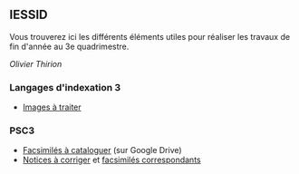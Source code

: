 ## IESSID

Vous trouverez ici les différents éléments utiles pour réaliser les travaux de fin d'année au 3e quadrimestre.

*Olivier Thirion*

### Langages d'indexation 3

- [Images à traiter](files/LI3.IndexationImages.2008.odt)

### PSC3

- [Facsimilés à cataloguer](https://drive.google.com/drive/folders/1a03vAmN8dd6IgYU4kbpsnPrXNrKEAyOS?usp=sharing) (sur Google Drive)
- [Notices à corriger](files/PSC3_GrilleErreurs_2006.txt) et [facsimilés correspondants](https://drive.google.com/drive/folders/132q-rrBSoh1i4PhZdyECbBiwB5Yj4SRO?usp=sharing)
